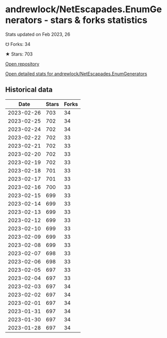 # andrewlock/NetEscapades.EnumGenerators - stars & forks statistics

Stats updated on Feb 2023, 26

☋ Forks: 34

★ Stars: 703

[Open repository](https://github.com/andrewlock/NetEscapades.EnumGenerators)

[Open detailed stats for andrewlock/NetEscapades.EnumGenerators](https://reviewgithub.com/rep/andrewlock/NetEscapades.EnumGenerators)

## Historical data
| Date | Stars | Forks |
|------|-------|-------|
| 2023-02-26 | 703 | 34 | 
| 2023-02-25 | 702 | 34 | 
| 2023-02-24 | 702 | 34 | 
| 2023-02-22 | 702 | 33 | 
| 2023-02-21 | 702 | 33 | 
| 2023-02-20 | 702 | 33 | 
| 2023-02-19 | 702 | 33 | 
| 2023-02-18 | 701 | 33 | 
| 2023-02-17 | 701 | 33 | 
| 2023-02-16 | 700 | 33 | 
| 2023-02-15 | 699 | 33 | 
| 2023-02-14 | 699 | 33 | 
| 2023-02-13 | 699 | 33 | 
| 2023-02-12 | 699 | 33 | 
| 2023-02-10 | 699 | 33 | 
| 2023-02-09 | 699 | 33 | 
| 2023-02-08 | 699 | 33 | 
| 2023-02-07 | 698 | 33 | 
| 2023-02-06 | 698 | 33 | 
| 2023-02-05 | 697 | 33 | 
| 2023-02-04 | 697 | 33 | 
| 2023-02-03 | 697 | 34 | 
| 2023-02-02 | 697 | 34 | 
| 2023-02-01 | 697 | 34 | 
| 2023-01-31 | 697 | 34 | 
| 2023-01-30 | 697 | 34 | 
| 2023-01-28 | 697 | 34 | 

